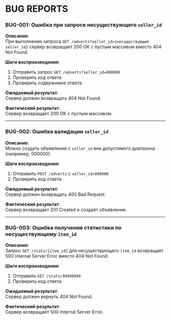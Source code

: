 # BUG REPORTS

### BUG-001: Ошибка при запросе несуществующего `seller_id`

**Описание**:  
При выполнении запроса `GET /adverts?seller_id={несуществующий seller_id}` сервер возвращает 200 OK с пустым массивом вместо 404 Not Found.

**Шаги воспроизведения**:
1. Отправить запрос `GET /adverts?seller_id=000000`
2. Проверить код ответа
3. Проверить содержимое ответа

**Ожидаемый результат**:  
Сервер должен возвращать 404 Not Found.

**Фактический результат**:  
Сервер возвращает 200 OK с пустым массивом.

---

### BUG-002: Ошибка валидации `seller_id`

**Описание**:  
Можно создать объявление с `seller_id` вне допустимого диапазона (например, 000000).

**Шаги воспроизведения**:
1. Отправить `POST /adverts` с `seller_id=000000`
2. Проверить код ответа

**Ожидаемый результат**:  
Сервер должен возвращать 400 Bad Request.

**Фактический результат**:  
Сервер возвращает 201 Created и создаёт объявление.

---

### BUG-003: Ошибка получения статистики по несуществующему `item_id`

**Описание**:  
Запрос `GET /stats/{item_id}` для несуществующего `item_id` возвращает 500 Internal Server Error вместо 404 Not Found.

**Шаги воспроизведения**:
1. Отправить `GET /stats/99999999`
2. Проверить код ответа

**Ожидаемый результат**:  
Сервер должен вернуть 404 Not Found.

**Фактический результат**:  
Сервер возвращает 500 Internal Server Error.
